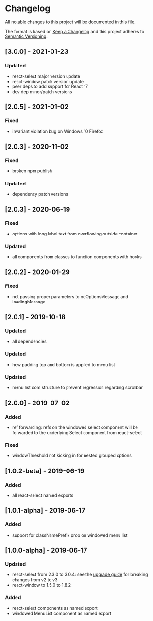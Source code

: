 # Changelog

All notable changes to this project will be documented in this file.

The format is based on [Keep a Changelog](http://keepachangelog.com/en/1.0.0/)
and this project adheres to [Semantic Versioning](http://semver.org/spec/v2.0.0.html).

## [3.0.0] - 2021-01-23
### Updated
- react-select major version update
- react-window patch version update
- peer deps to add support for React 17
- dev dep minor/patch versions

## [2.0.5] - 2021-01-02
### Fixed
- invariant violation bug on Windows 10 Firefox 

## [2.0.3] - 2020-11-02
### Fixed
- broken npm publish
### Updated
- dependency patch versions

## [2.0.3] - 2020-06-19
### Fixed
- options with long label text from overflowing outside container
### Updated
- all components from classes to function components with hooks

## [2.0.2] - 2020-01-29
### Fixed
- not passing proper parameters to noOptionsMessage and loadingMessage

## [2.0.1] - 2019-10-18
### Updated
- all dependencies

### Updated
- how padding top and bottom is applied to menu list

### Updated
- menu list dom structure to prevent regression regarding scrollbar

## [2.0.0] - 2019-07-02

### Added
- ref forwarding: refs on the windowed select component will be forwarded to the underlying Select component from react-select

### Fixed
- windowThreshold not kicking in for nested grouped options

## [1.0.2-beta] - 2019-06-19

### Added
- all react-select named exports

## [1.0.1-alpha] - 2019-06-17

### Added
- support for classNamePrefix prop on windowed menu list 

## [1.0.0-alpha] - 2019-06-17

### Updated

- react-select from 2.3.0 to 3.0.4: see the [upgrade guide](https://github.com/JedWatson/react-select/issues/3585) for breaking changes from v2 to v3
- react-window to 1.5.0 to 1.8.2

### Added

- react-select components as named export
- windowed MenuList component as named export 